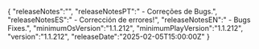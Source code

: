 {
  "releaseNotes":"",
  "releaseNotesPT":" - Correções de Bugs.",
  "releaseNotesES":" - Corrección de errores!",
  "releaseNotesEN":" - Bugs Fixes.",
  "minimumOsVersion":"1.1.212",
  "minimumPlayVersion":"1.1.212",
  "version":"1.1.212",
  "releaseDate":"2025-02-05T15:00:00Z"
}
